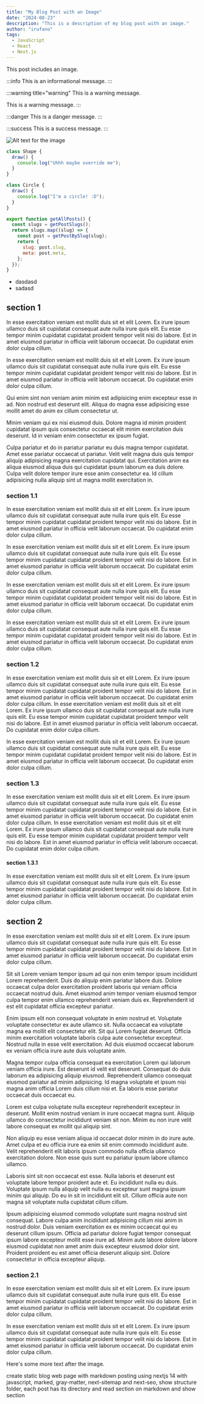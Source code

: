 ```yaml
---
title: "My Blog Post with an Image"
date: "2024-08-23"
description: "This is a description of my blog post with an image."
author: "irufano"
tags:
  - JavaScript
  - React
  - Next.js
---
```


This post includes an image.

:::info
This is an informational message.
:::

:::warning title="warning"
This is a warning message.

This is a warning message.
:::

:::danger
This is a danger message.
:::

:::success
This is a success message.
:::

![Alt text for the image](/images/image.png)

```javascript title="gokil gaes"
class Shape {
  draw() {
    console.log("Uhhh maybe override me");
  }
}

class Circle {
  draw() {
    console.log("I'm a circle! :D");
  }
}
```


```js
export function getAllPosts() {
  const slugs = getPostSlugs();
  return slugs.map((slug) => {
    const post = getPostBySlug(slug);
    return {
      slug: post.slug,
      meta: post.meta,
    };
  });
}
```

- dasdasd
- sadasd


## section 1

In esse exercitation veniam est mollit duis sit et elit Lorem. Ex irure ipsum ullamco duis sit cupidatat consequat aute nulla irure quis elit. Eu esse tempor minim cupidatat cupidatat proident tempor velit nisi do labore. Est in amet eiusmod pariatur in officia velit laborum occaecat. Do cupidatat enim dolor culpa cillum.

In esse exercitation veniam est mollit duis sit et elit Lorem. Ex irure ipsum ullamco duis sit cupidatat consequat aute nulla irure quis elit. Eu esse tempor minim cupidatat cupidatat proident tempor velit nisi do labore. Est in amet eiusmod pariatur in officia velit laborum occaecat. Do cupidatat enim dolor culpa cillum.

Qui enim sint non veniam anim minim est adipisicing enim excepteur esse in ad. Non nostrud est deserunt elit. Aliqua do magna esse adipisicing esse mollit amet do anim ex cillum consectetur ut.

Minim veniam qui ex nisi eiusmod duis. Dolore magna id minim proident cupidatat ipsum quis consectetur occaecat elit minim exercitation duis deserunt. Id in veniam enim consectetur ex ipsum fugiat.

Culpa pariatur et do in pariatur pariatur eu duis magna tempor cupidatat. Amet esse pariatur occaecat ut pariatur. Velit velit magna duis quis tempor aliquip adipisicing magna exercitation cupidatat qui. Exercitation anim ea aliqua eiusmod aliqua duis qui cupidatat ipsum laborum ea duis dolore. Culpa velit dolore tempor irure esse anim consectetur ea. Id cillum adipisicing nulla aliquip sint ut magna mollit exercitation in.

### section 1.1

In esse exercitation veniam est mollit duis sit et elit Lorem. Ex irure ipsum ullamco duis sit cupidatat consequat aute nulla irure quis elit. Eu esse tempor minim cupidatat cupidatat proident tempor velit nisi do labore. Est in amet eiusmod pariatur in officia velit laborum occaecat. Do cupidatat enim dolor culpa cillum.

In esse exercitation veniam est mollit duis sit et elit Lorem. Ex irure ipsum ullamco duis sit cupidatat consequat aute nulla irure quis elit. Eu esse tempor minim cupidatat cupidatat proident tempor velit nisi do labore. Est in amet eiusmod pariatur in officia velit laborum occaecat. Do cupidatat enim dolor culpa cillum.

In esse exercitation veniam est mollit duis sit et elit Lorem. Ex irure ipsum ullamco duis sit cupidatat consequat aute nulla irure quis elit. Eu esse tempor minim cupidatat cupidatat proident tempor velit nisi do labore. Est in amet eiusmod pariatur in officia velit laborum occaecat. Do cupidatat enim dolor culpa cillum.

In esse exercitation veniam est mollit duis sit et elit Lorem. Ex irure ipsum ullamco duis sit cupidatat consequat aute nulla irure quis elit. Eu esse tempor minim cupidatat cupidatat proident tempor velit nisi do labore. Est in amet eiusmod pariatur in officia velit laborum occaecat. Do cupidatat enim dolor culpa cillum.
### section 1.2
In esse exercitation veniam est mollit duis sit et elit Lorem. Ex irure ipsum ullamco duis sit cupidatat consequat aute nulla irure quis elit. Eu esse tempor minim cupidatat cupidatat proident tempor velit nisi do labore. Est in amet eiusmod pariatur in officia velit laborum occaecat. Do cupidatat enim dolor culpa cillum.
In esse exercitation veniam est mollit duis sit et elit Lorem. Ex irure ipsum ullamco duis sit cupidatat consequat aute nulla irure quis elit. Eu esse tempor minim cupidatat cupidatat proident tempor velit nisi do labore. Est in amet eiusmod pariatur in officia velit laborum occaecat. Do cupidatat enim dolor culpa cillum.

In esse exercitation veniam est mollit duis sit et elit Lorem. Ex irure ipsum ullamco duis sit cupidatat consequat aute nulla irure quis elit. Eu esse tempor minim cupidatat cupidatat proident tempor velit nisi do labore. Est in amet eiusmod pariatur in officia velit laborum occaecat. Do cupidatat enim dolor culpa cillum.
### section 1.3
In esse exercitation veniam est mollit duis sit et elit Lorem. Ex irure ipsum ullamco duis sit cupidatat consequat aute nulla irure quis elit. Eu esse tempor minim cupidatat cupidatat proident tempor velit nisi do labore. Est in amet eiusmod pariatur in officia velit laborum occaecat. Do cupidatat enim dolor culpa cillum.
In esse exercitation veniam est mollit duis sit et elit Lorem. Ex irure ipsum ullamco duis sit cupidatat consequat aute nulla irure quis elit. Eu esse tempor minim cupidatat cupidatat proident tempor velit nisi do labore. Est in amet eiusmod pariatur in officia velit laborum occaecat. Do cupidatat enim dolor culpa cillum.

#### section 1.3.1

In esse exercitation veniam est mollit duis sit et elit Lorem. Ex irure ipsum ullamco duis sit cupidatat consequat aute nulla irure quis elit. Eu esse tempor minim cupidatat cupidatat proident tempor velit nisi do labore. Est in amet eiusmod pariatur in officia velit laborum occaecat. Do cupidatat enim dolor culpa cillum.

## section 2

In esse exercitation veniam est mollit duis sit et elit Lorem. Ex irure ipsum ullamco duis sit cupidatat consequat aute nulla irure quis elit. Eu esse tempor minim cupidatat cupidatat proident tempor velit nisi do labore. Est in amet eiusmod pariatur in officia velit laborum occaecat. Do cupidatat enim dolor culpa cillum.

Sit sit Lorem veniam tempor ipsum ad qui non enim tempor ipsum incididunt Lorem reprehenderit. Duis do aliquip enim pariatur labore duis. Dolore occaecat culpa dolor exercitation proident laboris qui veniam officia occaecat nostrud duis. Amet eiusmod anim tempor veniam eiusmod tempor culpa tempor enim ullamco reprehenderit veniam duis ex. Reprehenderit id est elit cupidatat officia excepteur pariatur.

Enim ipsum elit non consequat voluptate in enim nostrud et. Voluptate voluptate consectetur ex aute ullamco sit. Nulla occaecat ea voluptate magna ea mollit elit consectetur elit. Sit qui Lorem fugiat deserunt. Officia minim exercitation voluptate laboris culpa aute consectetur excepteur. Nostrud nulla in esse velit exercitation. Ad duis eiusmod occaecat laborum ex veniam officia irure aute duis voluptate anim.

Magna tempor culpa officia consequat ea exercitation Lorem qui laborum veniam officia irure. Est deserunt id velit est deserunt. Consequat do duis laborum ea adipisicing aliquip eiusmod. Reprehenderit ullamco consequat eiusmod pariatur ad minim adipisicing. Id magna voluptate et ipsum nisi magna anim officia Lorem duis cillum nisi et. Ea laboris esse pariatur occaecat duis occaecat eu.

Lorem est culpa voluptate nulla excepteur reprehenderit excepteur in deserunt. Mollit enim nostrud veniam in irure occaecat magna sunt. Aliquip ullamco do consectetur incididunt veniam sit non. Minim eu non irure velit labore consequat ex mollit qui aliquip sint.

Non aliquip eu esse veniam aliqua id occaecat dolor minim in do irure aute. Amet culpa et eu officia irure ea enim sit enim commodo incididunt aute. Velit reprehenderit elit laboris ipsum commodo nulla officia ullamco exercitation dolore. Non esse quis sunt eu pariatur ipsum labore ullamco ullamco.

Laboris sint sit non occaecat est esse. Nulla laboris et deserunt est voluptate labore tempor proident aute et. Eu incididunt nulla eu duis. Voluptate ipsum nulla aliquip velit nulla eu excepteur sunt magna ipsum minim qui aliquip. Do eu in sit in incididunt elit sit. Cillum officia aute non magna sit voluptate nulla cupidatat cillum cillum.

Ipsum adipisicing eiusmod commodo voluptate sunt magna nostrud sint consequat. Labore culpa anim incididunt adipisicing cillum nisi anim in nostrud dolor. Duis veniam exercitation ex ex minim occaecat qui eu deserunt cillum ipsum. Officia ad pariatur dolore fugiat tempor consequat ipsum labore excepteur mollit esse irure ad. Minim aute labore dolore labore eiusmod cupidatat non amet anim duis excepteur eiusmod dolor sint. Proident proident eu est amet officia deserunt aliquip sint. Dolore consectetur in officia excepteur aliquip.

### section 2.1
In esse exercitation veniam est mollit duis sit et elit Lorem. Ex irure ipsum ullamco duis sit cupidatat consequat aute nulla irure quis elit. Eu esse tempor minim cupidatat cupidatat proident tempor velit nisi do labore. Est in amet eiusmod pariatur in officia velit laborum occaecat. Do cupidatat enim dolor culpa cillum.

In esse exercitation veniam est mollit duis sit et elit Lorem. Ex irure ipsum ullamco duis sit cupidatat consequat aute nulla irure quis elit. Eu esse tempor minim cupidatat cupidatat proident tempor velit nisi do labore. Est in amet eiusmod pariatur in officia velit laborum occaecat. Do cupidatat enim dolor culpa cillum.

Here's some more text after the image.

create static blog web page with markdown posting using nextjs 14 with javascript, marked, gray-matter, next-sitemap and next-seo, show structure folder, each post has its directory and read section on markdown and show section